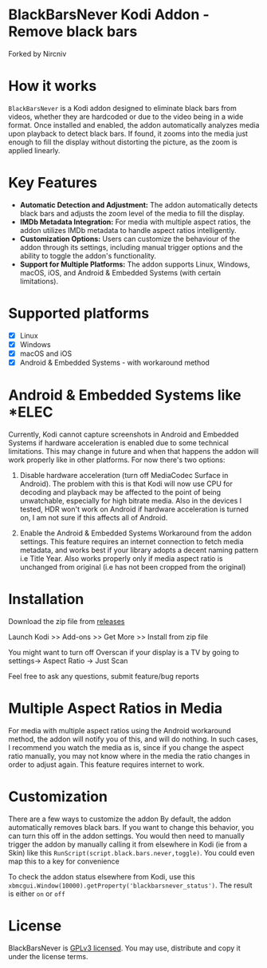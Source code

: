 # BlackBarsNever Kodi Addon - Remove black bars

Forked by Nircniv

# How it works

`BlackBarsNever` is a Kodi addon designed to eliminate black bars from videos, whether they are hardcoded or due to the video being in a wide format. Once installed and enabled, the addon automatically analyzes media upon playback to detect black bars. If found, it zooms into the media just enough to fill the display without distorting the picture, as the zoom is applied linearly.

# Key Features

- **Automatic Detection and Adjustment:** The addon automatically detects black bars and adjusts the zoom level of the media to fill the display.
- **IMDb Metadata Integration:** For media with multiple aspect ratios, the addon utilizes IMDb metadata to handle aspect ratios intelligently.
- **Customization Options:** Users can customize the behaviour of the addon through its settings, including manual trigger options and the ability to toggle the addon's functionality.
- **Support for Multiple Platforms:** The addon supports Linux, Windows, macOS, iOS, and Android & Embedded Systems (with certain limitations).

# Supported platforms

- [x] Linux
- [x] Windows
- [x] macOS and iOS
- [x] Android & Embedded Systems - with workaround method

# Android & Embedded Systems like \*ELEC

Currently, Kodi cannot capture screenshots in Android and Embedded Systems if hardware acceleration is enabled due to some technical limitations. This may change in future and when that happens the addon will work properly like in other platforms. For now there's two options:

1. Disable hardware acceleration (turn off MediaCodec Surface in Android). The problem with this is that Kodi will now use CPU for decoding and playback may be affected to the point of being unwatchable, especially for high bitrate media. Also in the devices I tested, HDR won't work on Android if hardware acceleration is turned on, I am not sure if this affects all of Android.

2. Enable the Android & Embedded Systems Workaround from the addon settings. This feature requires an internet connection to fetch media metadata, and works best if your library adopts a decent naming pattern i.e Title Year. Also works properly only if media aspect ratio is unchanged from original (i.e has not been cropped from the original)

# Installation

Download the zip file from [releases](https://github.com/ngtawei/script.black.bars.never/releases)

Launch Kodi >> Add-ons >> Get More >> Install from zip file

You might want to turn off Overscan if your display is a TV by going to settings-> Aspect Ratio -> Just Scan

Feel free to ask any questions, submit feature/bug reports

# Multiple Aspect Ratios in Media

For media with multiple aspect ratios using the Android workaround method, the addon will notify you of this, and will do nothing. In such cases, I recommend you watch the media as is, since if you change the aspect ratio manually, you may not know where in the media the ratio changes in order to adjust again.
This feature requires internet to work.

# Customization

There are a few ways to customize the addon
By default, the addon automatically removes black bars. If you want to change this behavior, you can turn this off in the addon settings. You would then need to manually trigger the addon by manually calling it from elsewhere in Kodi (ie from a Skin) like this `RunScript(script.black.bars.never,toggle)`. You could even map this to a key for convenience

To check the addon status elsewhere from Kodi, use this `xbmcgui.Window(10000).getProperty('blackbarsnever_status')`. The result is either `on` or `off`

# License

BlackBarsNever is [GPLv3 licensed](https://github.com/ngtawei/script.black.bars.never/blob/main/LICENSE). You may use, distribute and copy it under the license terms.
